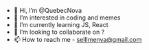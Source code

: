 - 👋 Hi, I’m @QuebecNova
- 👀 I’m interested in coding and memes
- 🌱 I’m currently learning JS, React
- 💞️ I’m looking to collaborate on ?
- 📫 How to reach me - selllmenya@gmail.com

<!---
QuebecNova/QuebecNova is a ✨ special ✨ repository because its `README.md` (this file) appears on your GitHub profile.
You can click the Preview link to take a look at your changes.
--->
